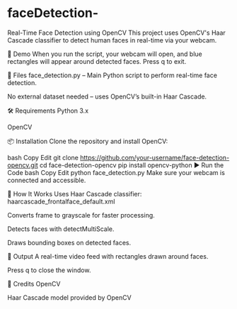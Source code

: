 # faceDetection-
Real-Time Face Detection using OpenCV
This project uses OpenCV's Haar Cascade classifier to detect human faces in real-time via your webcam.

📸 Demo
When you run the script, your webcam will open, and blue rectangles will appear around detected faces. Press q to exit.

📁 Files
face_detection.py – Main Python script to perform real-time face detection.

No external dataset needed – uses OpenCV’s built-in Haar Cascade.

🛠️ Requirements
Python 3.x

OpenCV

📦 Installation
Clone the repository and install OpenCV:

bash
Copy
Edit
git clone https://github.com/your-username/face-detection-opencv.git
cd face-detection-opencv
pip install opencv-python
▶️ Run the Code
bash
Copy
Edit
python face_detection.py
Make sure your webcam is connected and accessible.

🧠 How It Works
Uses Haar Cascade classifier:
haarcascade_frontalface_default.xml

Converts frame to grayscale for faster processing.

Detects faces with detectMultiScale.

Draws bounding boxes on detected faces.

🚀 Output
A real-time video feed with rectangles drawn around faces.

Press q to close the window.

🙌 Credits
OpenCV

Haar Cascade model provided by OpenCV

